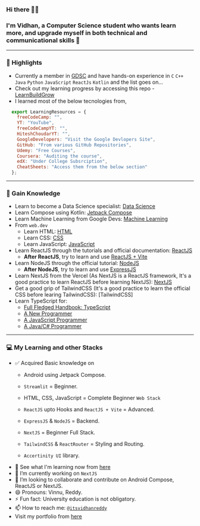 ### Hi there 👋🏻
### I'm Vidhan, a Computer Science student who wants learn more, and upgrade myself in both technical and communicational skills 🚀
----
### 🌟 Highlights
- Currently a member in [GDSC](https://github.com/GDSC-REC) and have hands-on experience in  `C` `C++` `Java` `Python` `JavaScript` `ReactJs` `Kotlin` and the list goes on...
- Check out my learning progress by accessing this repo - [LearnBuildGrow](https://github.com/AVidhanR/LearnBuildGrow)
- I learned most of the below tecnologies from,
```js
  export LearningResources = {
    freeCodeCamp: "",
    YT: "YouTube",
    freeCodeCampYT: "",
    HiteshChoudarYT: "",
    GoogleDevelopers: "Visit the Google Devlopers Site",
    GitHub: "From various GitHub Repositories",
    Udemy: "Free Courses",
    Coursera: "Auditing the course",
    edX: "Under College Subsrciption",
    CheatSheets: "Access them from the below section"
  };
```
----
### 🤝 Gain Knowledge 
* Learn to become a Data Science specialist: [Data Science](https://www.kaggle.com/learn)
* Learn Compose using Kotlin: [Jetpack Compose](https://developer.android.com/courses/android-basics-compose/course)
* Learn Machine Learning from Google Devs: [Machine Learning](https://developers.google.com/machine-learning)
* From `web.dev`
    * Learn HTML: [HTML](https://web.dev/learn/html)
    * Learn CSS: [CSS](https://web.dev/learn/css)
    * Learn JavaScript: [JavaScript](https://web.dev/learn/javascript)
* Learn ReactJS through the tutorials and official documentation: [ReactJS](https://react.dev/learn)
    * **After ReactJS**, try to learn and use [ReactJS + Vite](https://vitejs.dev/guide/#trying-vite-online)
* Learn NodeJS through the official tutorial: [NodeJS](https://nodejs.org/en/learn/getting-started/introduction-to-nodejs)
    * **After NodeJS**, try to learn and use [ExpressJS](https://expressjs.com/en/starter/installing.html)
* Learn NextJS from the Vercel (As NextJS is a ReactJS framework, It's a good practice to learn ReactJS before learning NextJS): [NextJS](https://nextjs.org/learn/dashboard-app)
* Get a good grip of TailwindCSS (It's a good practice to learn the official CSS before learing TailwindCSS): [TailwindCSS]
* Learn TypeScript for:
    * [Full Fledged Handbook: TypeScript](https://www.typescriptlang.org/docs/handbook/intro.html)
    * [A New Programmer](https://www.typescriptlang.org/docs/handbook/typescript-from-scratch.html)
    * [A JavaScript Programmer](https://www.typescriptlang.org/docs/handbook/typescript-in-5-minutes.html)
    * [A Java/C# Programmer](https://www.typescriptlang.org/docs/handbook/typescript-in-5-minutes-oop.html)
----
### 💻 My Learning and other Stacks
- ✅ Acquired Basic knowledge on
  - Android using Jetpack Compose.
  - `Streamlit` = Beginner.
  
  - HTML, CSS, JavaScript = Complete Beginner `Web Stack`
   - `ReactJS` upto Hooks and `ReactJS + Vite` = Advanced.
   - `ExpressJS` & `NodeJS` = Backend.
   - `NextJS` = Beginner Full Stack.
   - `TailwindCSS` & `ReactRouter` = Styling and Routing.
   - `Accertinity UI` library.
- 🌱 See what I'm learning now from [here](https://github.com/AVidhanR/LearnBuildGrow)
- 🔭 I’m currently working on `NextJS`
- 👯 I’m looking to collaborate and contribute on Android Compose, ReactJS or NextJS.
- 😄 Pronouns: Vinnu, Reddy.
- ⚡ Fun fact: University education is not obligatory.
- 📫 How to reach me: [`@itsvidhanreddy`](https://linktr.ee/itsvidhanreddy)
- Visit my portfolio from [here](https://avidhanr.github.io/MyPortfolio)
<!--
**AVidhanR/AVidhanR** is a ✨ _special_ ✨ repository because its `README.md` (this file) appears on your GitHub profile.

Here are some ideas to get you started:

- 🔭 I’m currently working on ...
- 🌱 I’m currently learning ...
- 👯 I’m looking to collaborate on ...
- 🤔 I’m looking for help with ...
- 💬 Ask me about ...
- 📫 How to reach me: ...
- 😄 Pronouns: ...

-->
